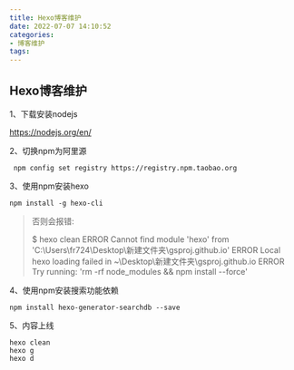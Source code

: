 ```yaml
---
title: Hexo博客维护
date: 2022-07-07 14:10:52
categories:
- 博客维护
tags:
---
```


## Hexo博客维护

1、下载安装nodejs

https://nodejs.org/en/

2、切换npm为阿里源

```shell
 npm config set registry https://registry.npm.taobao.org
```

3、使用npm安装hexo

```shell
npm install -g hexo-cli
```

>否则会报错:
>
>$ hexo clean
>ERROR Cannot find module 'hexo' from 'C:\Users\fr724\Desktop\新建文件夹\gsproj.github.io'
>ERROR Local hexo loading failed in ~\Desktop\新建文件夹\gsproj.github.io
>ERROR Try running: 'rm -rf node_modules && npm install --force'

4、使用npm安装搜索功能依赖

```shell
npm install hexo-generator-searchdb --save
```

5、内容上线

```shell
hexo clean
hexo g
hexo d
```



